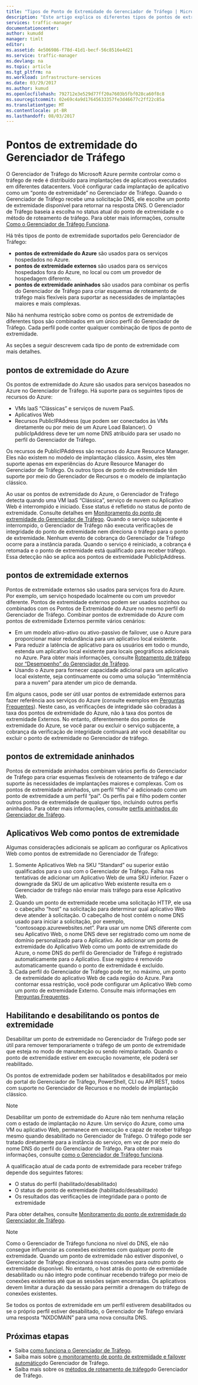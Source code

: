 ```yaml
---
title: "Tipos de Ponto de Extremidade do Gerenciador de Tráfego | Microsoft Docs"
description: "Este artigo explica os diferentes tipos de pontos de extremidade que podem ser usados com o Gerenciador de Tráfego do Azure"
services: traffic-manager
documentationcenter: 
author: kumudd
manager: timlt
editor: 
ms.assetid: 4e506986-f78d-41d1-becf-56c8516e4d21
ms.service: traffic-manager
ms.devlang: na
ms.topic: article
ms.tgt_pltfrm: na
ms.workload: infrastructure-services
ms.date: 03/29/2017
ms.author: kumud
ms.openlocfilehash: 792712e3e529d77ff20a7603b5fbf028ca60f8c8
ms.sourcegitcommit: 02e69c4a9d17645633357fe3d46677c2ff22c85a
ms.translationtype: MT
ms.contentlocale: pt-BR
ms.lasthandoff: 08/03/2017
---
```

# <a name="traffic-manager-endpoints"></a>Pontos de extremidade do Gerenciador de Tráfego
O Gerenciador de Tráfego do Microsoft Azure permite controlar como o tráfego de rede é distribuído para implantações de aplicativos executados em diferentes datacenters. Você configurar cada implantação de aplicativo como um “ponto de extremidade” no Gerenciador de Tráfego. Quando o Gerenciador de Tráfego recebe uma solicitação DNS, ele escolhe um ponto de extremidade disponível para retornar na resposta DNS. O Gerenciador de Tráfego baseia a escolha no status atual do ponto de extremidade e o método de roteamento de tráfego. Para obter mais informações, consulte [Como o Gerenciador de Tráfego Funciona](traffic-manager-how-traffic-manager-works.md).

Há três tipos de ponto de extremidade suportados pelo Gerenciador de Tráfego:
* **pontos de extremidade do Azure** são usados para os serviços hospedados no Azure.
* **pontos de extremidade externos** são usados para os serviços hospedados fora do Azure, no local ou com um provedor de hospedagem diferente.
* **pontos de extremidade aninhados** são usados para combinar os perfis do Gerenciador de Tráfego para criar esquemas de roteamento de tráfego mais flexíveis para suportar as necessidades de implantações maiores e mais complexas.

Não há nenhuma restrição sobre como os pontos de extremidade de diferentes tipos são combinados em um único perfil do Gerenciador de Tráfego. Cada perfil pode conter qualquer combinação de tipos de ponto de extremidade.

As seções a seguir descrevem cada tipo de ponto de extremidade com mais detalhes.

## <a name="azure-endpoints"></a>pontos de extremidade do Azure

Os pontos de extremidade do Azure são usados para serviços baseados no Azure no Gerenciador de Tráfego. Há suporte para os seguintes tipos de recursos do Azure:

* VMs IaaS “Clássicas” e serviços de nuvem PaaS.
* Aplicativos Web
* Recursos PublicIPAddress (que podem ser conectados às VMs diretamente ou por meio de um Azure Load Balancer). O publicIpAddress deve ter um nome DNS atribuído para ser usado no perfil do Gerenciador de Tráfego.

Os recursos de PublicIPAddress são recursos do Azure Resource Manager. Eles não existem no modelo de implantação clássico. Assim, eles têm suporte apenas em experiências do Azure Resource Manager do Gerenciador de Tráfego. Os outros tipos de ponto de extremidade têm suporte por meio do Gerenciador de Recursos e o modelo de implantação clássico.

Ao usar os pontos de extremidade do Azure, o Gerenciador de Tráfego detecta quando uma VM IaaS “Clássica”, serviço de nuvem ou Aplicativo Web é interrompido e iniciado. Esse status é refletido no status de ponto de extremidade. Consulte detalhes em [Monitoramento do ponto de extremidade do Gerenciador de Tráfego](traffic-manager-monitoring.md#endpoint-and-profile-status). Quando o serviço subjacente é interrompido, o Gerenciador de Tráfego não executa verificações de integridade do ponto de extremidade nem direciona o tráfego para o ponto de extremidade. Nenhum evento de cobrança do Gerenciador de Tráfego ocorre para a instância parada. Quando o serviço é reiniciado, a cobrança é retomada e o ponto de extremidade está qualificado para receber tráfego. Essa detecção não se aplica aos pontos de extremidade PublicIpAddress.

## <a name="external-endpoints"></a>pontos de extremidade externos

Pontos de extremidade externos são usados para serviços fora do Azure. Por exemplo, um serviço hospedado localmente ou com um provedor diferente. Pontos de extremidade externos podem ser usados sozinhos ou combinados com os Pontos de Extremidade do Azure no mesmo perfil do Gerenciador de Tráfego. Combinar pontos de extremidade do Azure com pontos de extremidade Externos permite vários cenários:

* Em um modelo ativo-ativo ou ativo-passivo de failover, use o Azure para proporcionar maior redundância para um aplicativo local existente.
* Para reduzir a latência de aplicativo para os usuários em todo o mundo, estenda um aplicativo local existente para locais geográficos adicionais no Azure. Para obter mais informações, consulte [Roteamento de tráfego por “Desempenho” do Gerenciador de Tráfego](traffic-manager-routing-methods.md#performance).
* Usando o Azure para fornecer capacidade adicional para um aplicativo local existente, seja continuamente ou como uma solução “intermitência para a nuvem” para atender um pico de demanda.

Em alguns casos, pode ser útil usar pontos de extremidade externos para fazer referência aos serviços do Azure (consulte exemplos em [	Perguntas Frequentes](traffic-manager-faqs.md#traffic-manager-endpoints)). Neste caso, as verificações de integridade são cobradas à taxa dos pontos de extremidade do Azure, não à taxa dos pontos de extremidade Externos. No entanto, diferentemente dos pontos de extremidade do Azure, se você parar ou excluir o serviço subjacente, a cobrança da verificação de integridade continuará até você desabilitar ou excluir o ponto de extremidade no Gerenciador de tráfego.

## <a name="nested-endpoints"></a>pontos de extremidade aninhados

Pontos de extremidade aninhados combinam vários perfis do Gerenciador de Tráfego para criar esquemas flexíveis de roteamento de tráfego e dar suporte às necessidades de implantações maiores e complexas. Com os pontos de extremidade aninhados, um perfil “filho” é adicionado como um ponto de extremidade a um perfil “pai”. Os perfis pai e filho podem conter outros pontos de extremidade de qualquer tipo, incluindo outros perfis aninhados. Para obter mais informações, consulte [perfis aninhados do Gerenciador de Tráfego](traffic-manager-nested-profiles.md).

## <a name="web-apps-as-endpoints"></a>Aplicativos Web como pontos de extremidade

Algumas considerações adicionais se aplicam ao configurar os Aplicativos Web como pontos de extremidade no Gerenciador de Tráfego:

1. Somente Aplicativos Web na SKU “Standard” ou superior estão qualificados para o uso com o Gerenciador de Tráfego. Falha nas tentativas de adicionar um Aplicativo Web de uma SKU inferior. Fazer o downgrade da SKU de um aplicativo Web existente resulta em o Gerenciador de tráfego não enviar mais tráfego para esse Aplicativo Web.
2. Quando um ponto de extremidade recebe uma solicitação HTTP, ele usa o cabeçalho “host” na solicitação para determinar qual aplicativo Web deve atender à solicitação. O cabeçalho de host contém o nome DNS usado para iniciar a solicitação, por exemplo, “contosoapp.azurewebsites.net”. Para usar um nome DNS diferente com seu Aplicativo Web, o nome DNS deve ser registrado como um nome de domínio personalizado para o Aplicativo. Ao adicionar um ponto de extremidade do Aplicativo Web como um ponto de extremidade do Azure, o nome DNS do perfil do Gerenciador de Tráfego é registrado automaticamente para o Aplicativo. Esse registro é removido automaticamente quando o ponto de extremidade é excluído.
3. Cada perfil do Gerenciador de Tráfego pode ter, no máximo, um ponto de extremidade do aplicativo Web de cada região do Azure. Para contornar essa restrição, você pode configurar um Aplicativo Web como um ponto de extremidade Externo. Consulte mais informações em [Perguntas Frequentes](traffic-manager-faqs.md#traffic-manager-endpoints).

## <a name="enabling-and-disabling-endpoints"></a>Habilitando e desabilitando os pontos de extremidade

Desabilitar um ponto de extremidade no Gerenciador de Tráfego pode ser útil para remover temporariamente o tráfego de um ponto de extremidade que esteja no modo de manutenção ou sendo reimplantado. Quando o ponto de extremidade estiver em execução novamente, ele poderá ser reabilitado.

Os pontos de extremidade podem ser habilitados e desabilitados por meio do portal do Gerenciador de Tráfego, PowerShell, CLI ou API REST, todos com suporte no Gerenciador de Recursos e no modelo de implantação clássico.

> [!NOTE]
> Desabilitar um ponto de extremidade do Azure não tem nenhuma relação com o estado de implantação no Azure. Um serviço do Azure, como uma VM ou aplicativo Web, permanece em execução e capaz de receber tráfego mesmo quando desabilitado no Gerenciador de Tráfego. O tráfego pode ser tratado diretamente para a instância do serviço, em vez de por meio do nome DNS do perfil do Gerenciador de Tráfego. Para obter mais informações, consulte [como o Gerenciador de Tráfego funciona](traffic-manager-how-traffic-manager-works.md).

A qualificação atual de cada ponto de extremidade para receber tráfego depende dos seguintes fatores:

* O status do perfil (habilitado/desabilitado)
* O status de ponto de extremidade (habilitado/desabilitado)
* Os resultados das verificações de integridade para o ponto de extremidade

Para obter detalhes, consulte [Monitoramento do ponto de extremidade do Gerenciador de Tráfego](traffic-manager-monitoring.md#endpoint-and-profile-status).

> [!NOTE]
> Como o Gerenciador de Tráfego funciona no nível do DNS, ele não consegue influenciar as conexões existentes com qualquer ponto de extremidade. Quando um ponto de extremidade não estiver disponível, o Gerenciador de Tráfego direcionará novas conexões para outro ponto de extremidade disponível. No entanto, o host atrás do ponto de extremidade desabilitado ou não íntegro pode continuar recebendo tráfego por meio de conexões existentes até que as sessões sejam encerradas. Os aplicativos devem limitar a duração da sessão para permitir a drenagem do tráfego de conexões existentes.

Se todos os pontos de extremidade em um perfil estiverem desabilitados ou se o próprio perfil estiver desabilitado, o Gerenciador de Tráfego enviará uma resposta “NXDOMAIN” para uma nova consulta DNS.


## <a name="next-steps"></a>Próximas etapas

* Saiba [como funciona o Gerenciador de Tráfego](traffic-manager-how-traffic-manager-works.md).
* Saiba mais sobre [o monitoramento de ponto de extremidade e failover automático](traffic-manager-monitoring.md)do Gerenciador de Tráfego.
* Saiba mais sobre os [métodos de roteamento de tráfego](traffic-manager-routing-methods.md)do Gerenciador de Tráfego.
